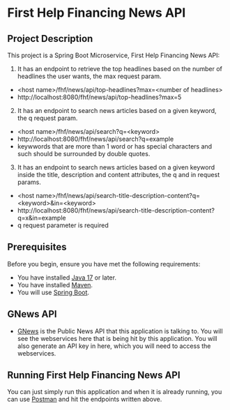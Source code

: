 # First Help Financing News API

## Project Description

This project is a Spring Boot Microservice, First Help Financing News API:
1. It has an endpoint to retrieve the top headlines based on the number of headlines the user wants, the max request param. 
- \<host name\>/fhf/news/api/top-headlines?max=\<number of headlines\>
- http://localhost:8080/fhf/news/api/top-headlines?max=5

2. It has an endpoint to search news articles based on a given keyword, the q request param.
- \<host name\>/fhf/news/api/search?q=\<keyword\>
- http://localhost:8080/fhf/news/api/search?q=example
- keywwords that are more than 1 word or has special characters and such should be surrounded by double quotes.

3. It has an endpoint to search news articles based on a given keyword inside the title, description and content attributes, the q and in request params.
- \<host name\>/fhf/news/api/search-title-description-content?q=\<keyword\>&in=\<keyword\>
- http://localhost:8080/fhf/news/api/search-title-description-content?q=x&in=example
- q request parameter is required

## Prerequisites

Before you begin, ensure you have met the following requirements:
- You have installed [Java 17](https://www.oracle.com/java/technologies/javase-jdk11-downloads.html) or later.
- You have installed [Maven](https://maven.apache.org/install.html).
- You will use [Spring Boot](https://start.spring.io/).

## GNews API
- [GNews](https://gnews.io/) is the Public News API that this application is talking to. You will see the webservices here that is being hit by this application. You will also generate an API key in here, which you will need to access the webservices.

## Running First Help Financing News API
You can just simply run this application and when it is already running, you can use [Postman](https://www.postman.com/downloads/) and hit the endpoints written above.


